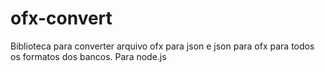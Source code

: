 # ofx-convert
Biblioteca para converter arquivo ofx para json e json para ofx para todos os formatos dos bancos. Para node.js
